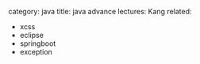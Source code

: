 category: java
title: java advance
lectures: Kang
related:
- xcss
- eclipse
- springboot
- exception
